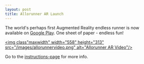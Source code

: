 ```yaml
---
layout: post
title: Allorunner AR Launch
---
```

The world's perhaps first Augmented Reality endless runner is now available on [Google Play](https://play.google.com/store/apps/details?id=com.michaeltroger.allorunnerar).
One sheet of paper - endless fun! 

<a href="https://youtu.be/tMx2ZVE-jY0"><img class"maxwidth" width="558" height="313" src="/images/allorunnervideo.png" alt="Allorunner AR Video"/></a>

Go to the [instructions-page](/allorunnerar) for more info.
